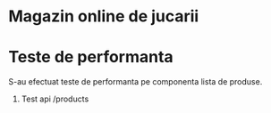 # Magazin online de jucarii
# Teste de performanta

S-au efectuat teste de performanta pe componenta lista de produse.

1. Test api /products

